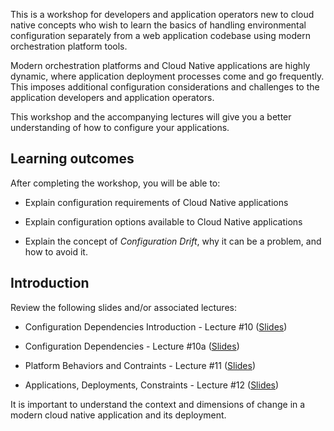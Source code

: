 This is a workshop for developers and application operators
new to cloud native concepts who wish to learn the basics of
handling environmental configuration separately from a web application
codebase using modern orchestration platform tools.

Modern orchestration platforms and Cloud Native applications are highly
dynamic, where application deployment processes come and go frequently.
This imposes additional configuration considerations and challenges to
the application developers and application operators.

This workshop and the accompanying lectures will give you a better
understanding of how to configure your applications.

## Learning outcomes

After completing the workshop, you will be able to:

-   Explain configuration requirements of Cloud Native applications

-   Explain configuration options available to Cloud Native applications

-   Explain the concept of *Configuration Drift*,
    why it can be a problem,
    and how to avoid it.

## Introduction

Review the following slides and/or associated lectures:

-   Configuration Dependencies Introduction - Lecture #10 ([Slides](https://docs.google.com/presentation/d/1VyNcZ_UmkEVeVrUALAkXTKYRuZEMwFepQdBct7j-Urk))

-   Configuration Dependencies - Lecture #10a ([Slides](https://docs.google.com/presentation/d/17mkMH5tD-xX4CZ41iDrYFggiTuM_CIEnnjYWR3Kg8MA))

-   Platform Behaviors and Contraints - Lecture #11 ([Slides](https://docs.google.com/presentation/d/1skgQGPm2sBQM59bVMYEhh2seMpQd8HNekluYxJoRyMI))

-   Applications, Deployments, Constraints - Lecture #12 ([Slides](https://docs.google.com/presentation/d/1ihTQrSc5Jpv01SOD18C9TAjknha3sVabGr2zZ-k0PMg))

It is important to understand the context and dimensions of change in
a modern cloud native application and its deployment.